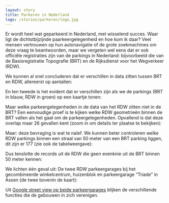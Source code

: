 ```yaml
---
layout: story
title: Parkeren in Nederland
logo: /stories/parkeren/logo.jpg
---
```


Er wordt heel wat geparkeerd in Nederland, met wisselend succes.  Waar
ligt de dichtstbijzijnde paarkeergelegenheid en hoe kom ik daar?  Veel
mensen vertrouwen op hun autonavigatie of de grote zoekmachines om
deze vraag te beantwoorden, maar we vergeten wel eens dat er ook
officiële registraties zijn van de parkings in Nederland: bijvoorbeeld
die van de Basisregistratie Topografie (BRT) en de Rijksdienst voor
het Wegverkeer (RDW).

We kunnen al snel concluderen dat er verschillen in data zitten tussen
BRT en RDW, allereerst op aantallen:

<query data-endpoint="https://data.pdok.nl/sparql" data-query-ref="parking_aantal.rq" data-output="geo"></query>

En ten tweede is het evident dat er verschillen zijn als we de
parkings (BRT in blauw, RDW in groen) op een kaartje tonen:

<query data-endpoint="https://data.pdok.nl/sparql" data-query-ref="parkeren.rq" data-output="geo"></query>

Maar welke parkeergelegenheden in de data van het RDW zitten niet in
de BRT?  Een eenvoudige proef is te kijken welke RDW geometrieën
binnen de BRT vallen als het gaat om de parkeergelegenheden.
Opvallend is dat deze overlap maar 26 gevallen kent (zoom in om
details ter plaatse te bekijken):

<query data-endpoint="https://data.pdok.nl/sparql" data-query-ref="rdw_parkings_binnen_brt.rq" data-output="geo"></query>

Maar: deze bevraging is wat te naïef.  We kunnen beter controleren
welke RDW parkings binnen een straal van 50 meter van een BRT parking
liggen, dit zijn er 177 (zie ook de tabelweergave):

<query data-endpoint="https://data.pdok.nl/sparql" data-query-ref="rdw_parkings_binnen_straal_brt.rq" data-output="geo"></query>

Dus tenslotte de records uit de RDW die geen evenknie uit de BRT
binnen 50 meter kennen:

<query data-endpoint="https://data.pdok.nl/sparql" data-query-ref="parking_rdw_niet_in_brt.rq" data-output="geo"></query>

We lichten één geval uit: De twee RDW parkeergarages bij het
gecombineerde winkelcentrum, huizenblok en parkeergarage “Triade” in
Assen (de twee bovenin de kaart):

<query data-endpoint="https://data.pdok.nl/sparql" data-query-ref="parking_rdw_niet_in_brt_triade.rq" data-output="geo"></query>

Uit [Google street view op beide
parkeergarages](https://www.google.nl/maps/@52.9980688,6.5592577,3a,50.4y,129.37h,87.78t/data=!3m9!1e1!3m7!1sV9qjDtswsB2u2w7rmlU2dQ!2e0!7i13312!8i6656!9m2!1b1!2i37)
blijken de verschillende functies die de gebouwen in zich verenigen.
